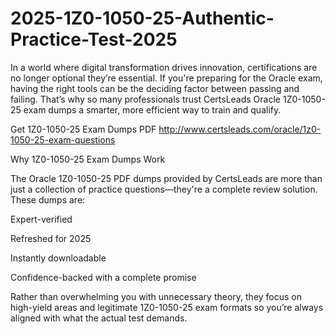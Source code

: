 # 2025-1Z0-1050-25-Authentic-Practice-Test-2025
In a world where digital transformation drives innovation, certifications are no longer optional they’re essential. If you're preparing for the Oracle exam, having the right tools can be the deciding factor between passing and failing. That’s why so many professionals trust CertsLeads Oracle 1Z0-1050-25 exam dumps a smarter, more efficient way to train and qualify.

Get 1Z0-1050-25 Exam Dumps PDF http://www.certsleads.com/oracle/1z0-1050-25-exam-questions

Why 1Z0-1050-25 Exam Dumps Work

The Oracle 1Z0-1050-25 PDF dumps provided by CertsLeads are more than just a collection of practice questions—they're a complete review solution. These dumps are:

Expert-verified

Refreshed for 2025

Instantly downloadable

 Confidence-backed with a complete promise

Rather than overwhelming you with unnecessary theory, they focus on high-yield areas and legitimate 1Z0-1050-25 exam formats so you’re always aligned with what the actual test demands.

 

